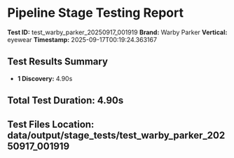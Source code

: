 # Pipeline Stage Testing Report

**Test ID:** test_warby_parker_20250917_001919
**Brand:** Warby Parker
**Vertical:** eyewear
**Timestamp:** 2025-09-17T00:19:24.363167

## Test Results Summary

- **1 Discovery:** 4.90s

## Total Test Duration: 4.90s

## Test Files Location: data/output/stage_tests/test_warby_parker_20250917_001919
